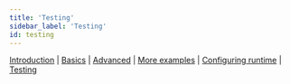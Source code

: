```yaml
---
title: 'Testing'
sidebar_label: 'Testing'
id: testing
---
```


[Introduction](/server-modules/evaluator/introduction) | [Basics](/server-modules/evaluator/basics) |  [Advanced](/server-modules/evaluator/advanced) | [More examples](/server-modules/evaluator/examples) | [Configuring runtime](/server-modules/evaluator/configuring-runtime) | [Testing](/server-modules/evaluator/testing)
